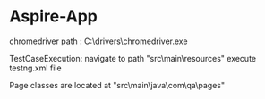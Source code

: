 # Aspire-App

chromedriver path : C:\drivers\chromedriver.exe


TestCaseExecution:
 navigate to path "src\main\resources"
 execute testng.xml file
 
Page classes are located at "src\main\java\com\qa\pages"



